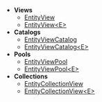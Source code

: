 - **Views**
    - [EntityView](EntityView.md) <!-- + -->
    - [EntityView\<E>](EntityView%601.md) <!-- + -->
- **Catalogs**
    - [EntityViewCatalog](EntityViewCatalog.md)
    - [EntityViewCatalog\<E>](EntityViewCatalog%601.md)
- **Pools**
    - [EntityViewPool](EntityViewPool.md)
    - [EntityViewPool\<E>](EntityViewPool%601.md)
- **Collections**
    - [EntityCollectionView](EntityViewPool.md)
    - [EntityCollectionView\<E>](EntityViewPool%601.md)